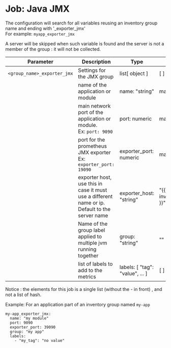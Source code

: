 
# Job: Java JMX

The configuration will search for all variables reusing an inventory group name and ending with '_exporter_jmx'  
For example: `myapp_exporter_jmx`  

A server will be skipped when such variable is found and the server is not a member of the group : it will not be collected.

| Parameter | Description | Type | Default value |
| --------- | ----------- | ---- | ------------- |
| `<group_name>_exporter_jmx` | Settings for the JMX group | list[ object ] | [ ] |
|   | name of the application or module | name: "string" | mandatory |
|   | main network port of the application or module.<br />Ex: `port: 9090` | port: numeric | mandatory |
|   | port for the prometheus JMX exporter<br />Ex: `exporter_port: 19090`  | exporter_port: numeric | mandatory | 
|   | exporter host, use this in case it must use a different name or ip.<br />Default to the server name<br /> | exporter_host: "string" | "{{ inventory_hostname }}" |
|   | Name of the group label applied to multiple jvm running together | group: "string" | "" |
|   | list of labels to add to the metrics | labels: [ "tag": "value", ... ] | [ ] |

Notice : the elements for this job is a single list (without the - in front) , and not a list of hash.

Example: 
For an application part of an inventory group named `my-app`
```
my-app_exporter_jmx:
  name: "my module"
  port: 9090
  exporter_port: 39090
  group: "my app"
  labels:
    - "my_tag": "no value"
```


